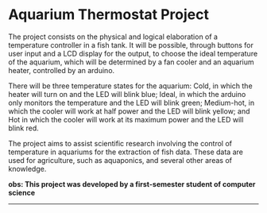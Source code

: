 # Aquarium Thermostat Project

The project consists on the physical and logical elaboration of a temperature controller in a fish tank. It will be possible, through buttons for user input and a LCD display for the output, to choose the ideal temperature of the aquarium, which will be determined by a fan cooler and an aquarium heater, controlled by an arduino.

There will be three temperature states for the aquarium: Cold, in which the heater will turn on and the LED will blink blue; Ideal, in which the arduino only monitors the temperature and the LED will blink green; Medium-hot, in which the cooler will work at half power and the LED will blink yellow; and Hot in which the cooler will work at its maximum power and the LED will blink red.

The project aims to assist scientific research involving the control of temperature in aquariums for the extraction of fish data. These data are used for agriculture, such as aquaponics, and several other areas of knowledge.

**obs: This project was developed by a first-semester student of computer science**
_______________________________________



